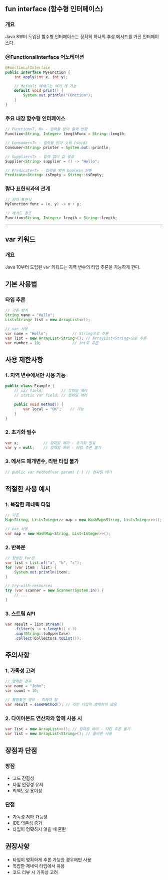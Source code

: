 

## fun interface (함수형 인터페이스)

### 개요
Java 8부터 도입된 함수형 인터페이스는 정확히 하나의 추상 메서드를 가진 인터페이스다.

### @FunctionalInterface 어노테이션
```java
@FunctionalInterface
public interface MyFunction {
    int apply(int x, int y);

    // default 메서드는 여러 개 가능
    default void print() {
        System.out.println("Function");
    }
}
```

### 주요 내장 함수형 인터페이스
```java
// Function<T, R> - 입력을 받아 출력 반환
Function<String, Integer> lengthFunc = String::length;

// Consumer<T> - 입력을 받아 소비 (void)
Consumer<String> printer = System.out::println;

// Supplier<T> - 입력 없이 값 생성
Supplier<String> supplier = () -> "Hello";

// Predicate<T> - 입력을 받아 boolean 반환
Predicate<String> isEmpty = String::isEmpty;
```

### 람다 표현식과의 관계
```java
// 람다 표현식
MyFunction func = (x, y) -> x + y;

// 메서드 참조
Function<String, Integer> length = String::length;
```

---

## var 키워드

### 개요
Java 10부터 도입된 `var` 키워드는 지역 변수의 타입 추론을 가능하게 한다.

## 기본 사용법

### 타입 추론
```java
// 기존 방식
String name = "Hello";
List<String> list = new ArrayList<>();

// var 사용
var name = "Hello";           // String으로 추론
var list = new ArrayList<String>(); // ArrayList<String>으로 추론
var number = 10;              // int로 추론
```

## 사용 제한사항

### 1. 지역 변수에서만 사용 가능
```java
public class Example {
    // var field;        // 컴파일 에러
    // static var field; // 컴파일 에러

    public void method() {
        var local = "OK";    // 가능
    }
}
```

### 2. 초기화 필수
```java
var x;           // 컴파일 에러 - 초기화 필요
var y = null;    // 컴파일 에러 - 타입 추론 불가
```

### 3. 메서드 매개변수, 리턴 타입 불가
```java
// public var method(var param) { } // 컴파일 에러
```

## 적절한 사용 예시

### 1. 복잡한 제네릭 타입
```java
// 기존
Map<String, List<Integer>> map = new HashMap<String, List<Integer>>();

// var 사용
var map = new HashMap<String, List<Integer>>();
```

### 2. 반복문
```java
// 향상된 for문
var list = List.of("a", "b", "c");
for (var item : list) {
    System.out.println(item);
}

// try-with-resources
try (var scanner = new Scanner(System.in)) {
    // ...
}
```

### 3. 스트림 API
```java
var result = list.stream()
    .filter(s -> s.length() > 3)
    .map(String::toUpperCase)
    .collect(Collectors.toList());
```

## 주의사항

### 1. 가독성 고려
```java
// 명확한 경우
var name = "John";
var count = 10;

// 불명확한 경우 - 피해야 함
var result = someMethod(); // 리턴 타입이 명확하지 않음
```

### 2. 다이아몬드 연산자와 함께 사용 시
```java
var list = new ArrayList<>(); // 컴파일 에러 - 타입 추론 불가
var list = new ArrayList<String>(); // 올바른 사용
```

## 장점과 단점

### 장점
- 코드 간결성
- 타입 안정성 유지
- 리팩토링 용이성

### 단점
- 가독성 저하 가능성
- IDE 의존성 증가
- 타입이 명확하지 않을 때 혼란

## 권장사항
- 타입이 명확하게 추론 가능한 경우에만 사용
- 복잡한 제네릭 타입에서 유용
- 코드 리뷰 시 가독성 고려